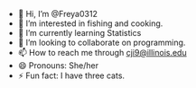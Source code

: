 - 👋 Hi, I’m @Freya0312
- 👀 I’m interested in fishing and cooking.
- 🌱 I’m currently learning Statistics
- 💞️ I’m looking to collaborate on programming.
- 📫 How to reach me through cji9@illinois.edu
- 😄 Pronouns: She/her
- ⚡ Fun fact: I have three cats.

<!---
Freya0312/Freya0312 is a ✨ special ✨ repository because its `README.md` (this file) appears on your GitHub profile.
You can click the Preview link to take a look at your changes.
--->
